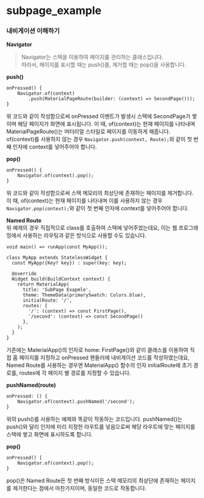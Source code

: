# subpage_example

<h3>내비게이션 이해하기</h3>

**Navigator**
> Navigator는 스택을 이용하여 페이지를 관리하는 클래스입니다. <br/>
> 따라서, 페이지를 표시할 때는 push()를, 제거할 때는 pop()을 사용합니다.


**push()**
```
onPressed() {
    Navigator.of(context)
        .push(MaterialPageRoute(builder: (context) => SecondPage()));
}
```
위 코드와 같이 작성함으로써 onPressed 이벤트가 발생시 스택에 SecondPage가 쌓이며 해당 페이지가 화면에 표시됩니다.
이 때, of(context)는 현재 페이지를 나타내며 MaterialPageRoute()는 머터리얼 스타일로 페이지를 이동하게 해줍니다. 
of(context)를 사용하지 않는 경우 `Navigator.push(context, Route);`와 같이 첫 번째 인자에 context를 넣어주어야 합니다.

**pop()**
```
onPressed() {
    Navigator.of(context).pop();   
}
```
위 코드와 같이 작성함으로써 스택 메모리의 최상단에 존재하는 페이지를 제거합니다.
이 때, of(context)는 현재 페이지를 나타내며 이를 사용하지 않는 경우 `Navigator.pop(context);`와 같이 첫 번째 인자에 context를 넣어주어야 합니다.


**Named Route** <br/>
위 예제의 경우 직접적으로 class를 호출하여 스택에 넣어주었는데요, 이는 웹 프로그래밍에서 사용하는 라우팅과 같은 방식으로 사용할 수도 있습니다.

```
void main() => runApp(const MyApp());

class MyApp extends StatelessWidget {
  const MyApp({Key? key}) : super(key: key);

  @override
  Widget build(BuildContext context) {
    return MaterialApp(
      title: 'SubPage Exapmle',
      theme: ThemeData(primarySwatch: Colors.blue),
      initialRoute: '/',
      routes: {
        '/': (context) => const FirstPage(),
        '/second': (context) => const SecondPage()
      },
    );
  }
}    
```
기존에는 MaterialApp()의 인자로 home: FirstPage()와 같이 클래스를 이용하여 직접 홈 페이지를 지정하고 onPressed 핸들러에 내비게이션 코드를 작성하였는데요, 
Named Route를 사용하는 경우엔 MaterialApp() 함수의 인자 initialRoute에 초기 경로를, routes에 각 페이지 별 경로를 지정할 수 있습니다. 

**pushNamed(route)**
```
onPressed: () {
    Navigator.of(context).pushNamed('/second');
}
```
위의 push()를 사용하는 예제와 똑같이 작동하는 코드입니다. pushNamed()는 push()와 달리 인자에 미리 지정한 라우트를 넣음으로써
해당 라우트에 맞는 페이지를 스택에 쌓고 화면에 표시하도록 합니다. 


**pop()** 
```
onPressed() {
    Navigator.of(context).pop();   
}
```
pop()은 Named Route든 첫 번째 방식이든 스택 메모리의 최상단에 존재하는 페이지를 제거한다는 점에서 마찬가지이며, 동일한 코드로 작동합니다. 
